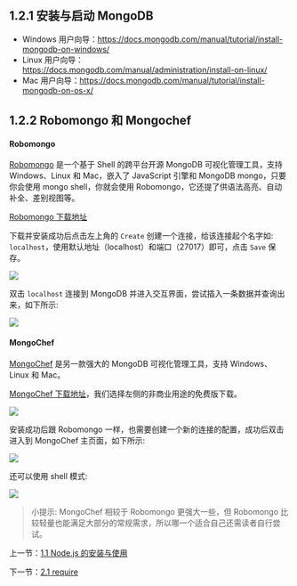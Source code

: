 ## 1.2.1 安装与启动 MongoDB

- Windows 用户向导：https://docs.mongodb.com/manual/tutorial/install-mongodb-on-windows/
- Linux 用户向导：https://docs.mongodb.com/manual/administration/install-on-linux/
- Mac 用户向导：https://docs.mongodb.com/manual/tutorial/install-mongodb-on-os-x/

## 1.2.2 Robomongo 和 Mongochef

#### Robomongo

[Robomongo](https://robomongo.org/) 是一个基于 Shell 的跨平台开源 MongoDB 可视化管理工具，支持 Windows、Linux 和 Mac，嵌入了 JavaScript 引擎和 MongoDB mongo，只要你会使用 mongo shell，你就会使用 Robomongo，它还提了供语法高亮、自动补全、差别视图等。

[Robomongo 下载地址](https://robomongo.org/download)

下载并安装成功后点击左上角的 `Create` 创建一个连接，给该连接起个名字如: `localhost`，使用默认地址（localhost）和端口（27017）即可，点击 `Save` 保存。

![](/img/markdown_img/1.2.1.png)


双击 `localhost` 连接到 MongoDB 并进入交互界面，尝试插入一条数据并查询出来，如下所示:

![](/img/markdown_img/1.2.2.png)


#### MongoChef

[MongoChef](http://3t.io/mongochef/) 是另一款强大的 MongoDB 可视化管理工具，支持 Windows、Linux 和 Mac。

[MongoChef 下载地址](http://3t.io/mongochef/#mongochef-download-compare)，我们选择左侧的非商业用途的免费版下载。

![](/img/markdown_img/1.2.3.png)

安装成功后跟 Robomongo 一样，也需要创建一个新的连接的配置，成功后双击进入到 MongoChef 主页面，如下所示:

![](/img/markdown_img/1.2.4.png)

还可以使用 shell 模式:

![](/img/markdown_img/1.2.5.png)

> 小提示: MongoChef 相较于 Robomongo 更强大一些，但 Robomongo 比较轻量也能满足大部分的常规需求，所以哪一个适合自己还需读者自行尝试。

上一节：[1.1 Node.js 的安装与使用](https://github.com/nswbmw/N-blog/blob/master/book/1.1%20Node.js%20%E7%9A%84%E5%AE%89%E8%A3%85%E4%B8%8E%E4%BD%BF%E7%94%A8.md)

下一节：[2.1 require](https://github.com/nswbmw/N-blog/blob/master/book/2.1%20require.md)